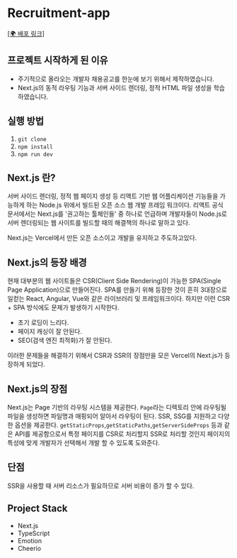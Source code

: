 # Recruitment-app

<a target='_blank' href='https://nextjs-app-pi-lyart.vercel.app/'>[🌍 배포 링크]</a>

## 프로젝트 시작하게 된 이유

- 주기적으로 올라오는 개발자 채용공고를 한눈에 보기 위해서 제작하였습니다.
- Next.js의 동적 라우팅 기능과 서버 사이드 렌더링, 정적 HTML 파일 생성을 학습하였습니다.

## 실행 방법

1. `git clone`
2. `npm install`
3. `npm run dev`

## Next.js 란?

서버 사이드 렌더링, 정적 웹 페이지 생성 등 리액트 기반 웹 어플리케이션 기능들을 가능하게 하는 Node.js 위에서 빌드된 오픈 소스 웹 개발 프레임 워크이다. 리액트 공식 문서에서는 Next.js를 '권고하는 툴체인들' 중 하나로 언급하며 개발자들이 Node.js로 서버 렌더링되는 웹 사이트를 빌드할 때의 해결책의 하나로 말하고 있다.

Next.js는 Vercel에서 만든 오픈 소스이고 개발을 유지하고 주도하고있다.

## Next.js의 등장 배경

현재 대부분의 웹 사이트들은 CSR(Client Side Rendering)이 가능한 SPA(Single Page Application)으로 만들어진다.
SPA를 만들기 위해 등장한 것이 흔히 3대장으로 일컫는 React, Angular, Vue와 같은 라이브러리 및 프레임워크이다.
하지만 이런 CSR + SPA 방식에도 문제가 발생하기 시작한다.

- 초기 로딩이 느리다.
- 페이지 캐싱이 잘 안된다.
- SEO(검색 엔진 최적화)가 잘 안된다.

이러한 문제들을 해결하기 위해서 CSR과 SSR의 장점만을 모은 Vercel의 Next.js가 등장하게 되었다.

## Next.js의 장점

Next.js는 Page 기반의 라우팅 시스템을 제공한다.
`Page`라는 디렉토리 안에 라우팅될 파일을 생성하면 파일명과 매핑되어 알아서 라우팅이 된다.
SSR, SSG를 지원하고 다양한 옵션을 제공한다.
`getStaticProps`,`getStaticPaths`,`getServerSideProps` 등과 같은 API를 제공함으로서 특정 페이지를 CSR로 처리할지 SSR로 처리할 것인지 페이지의 특성에 맞게 개발자가 선택해서 개발 할 수 있도록 도와준다.

## 단점

SSR을 사용할 때 서버 리소스가 필요하므로 서버 비용이 증가 할 수 있다.

## Project Stack

- Next.js
- TypeScript
- Emotion
- Cheerio
